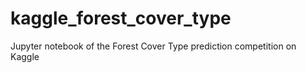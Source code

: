 # kaggle_forest_cover_type
Jupyter notebook of the Forest Cover Type prediction competition on Kaggle
